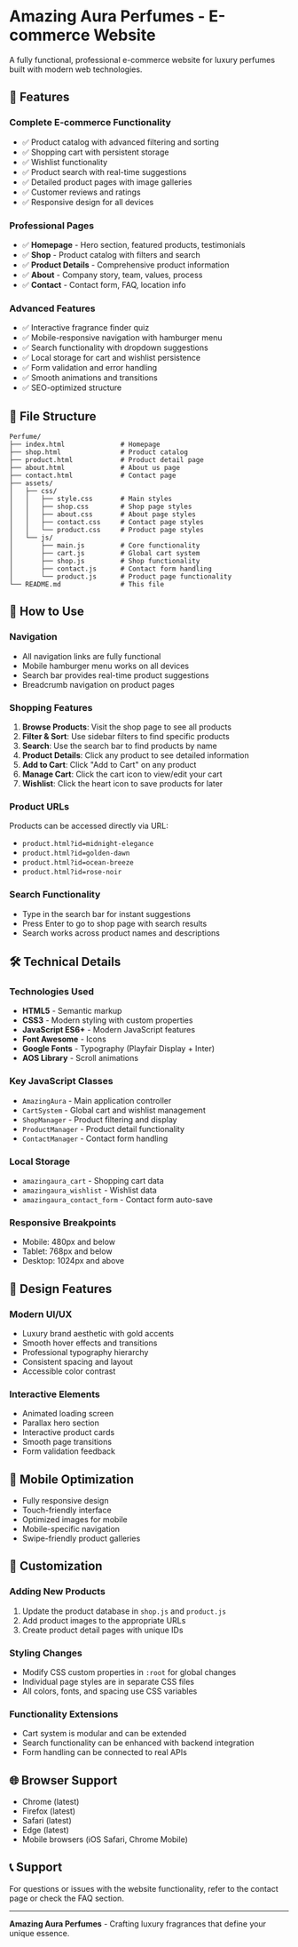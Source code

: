 # Amazing Aura Perfumes - E-commerce Website

A fully functional, professional e-commerce website for luxury perfumes built with modern web technologies.

## 🌟 Features

### **Complete E-commerce Functionality**
- ✅ Product catalog with advanced filtering and sorting
- ✅ Shopping cart with persistent storage
- ✅ Wishlist functionality
- ✅ Product search with real-time suggestions
- ✅ Detailed product pages with image galleries
- ✅ Customer reviews and ratings
- ✅ Responsive design for all devices

### **Professional Pages**
- ✅ **Homepage** - Hero section, featured products, testimonials
- ✅ **Shop** - Product catalog with filters and search
- ✅ **Product Details** - Comprehensive product information
- ✅ **About** - Company story, team, values, process
- ✅ **Contact** - Contact form, FAQ, location info

### **Advanced Features**
- ✅ Interactive fragrance finder quiz
- ✅ Mobile-responsive navigation with hamburger menu
- ✅ Search functionality with dropdown suggestions
- ✅ Local storage for cart and wishlist persistence
- ✅ Form validation and error handling
- ✅ Smooth animations and transitions
- ✅ SEO-optimized structure

## 📁 File Structure

```
Perfume/
├── index.html              # Homepage
├── shop.html               # Product catalog
├── product.html            # Product detail page
├── about.html              # About us page
├── contact.html            # Contact page
├── assets/
│   ├── css/
│   │   ├── style.css       # Main styles
│   │   ├── shop.css        # Shop page styles
│   │   ├── about.css       # About page styles
│   │   ├── contact.css     # Contact page styles
│   │   └── product.css     # Product page styles
│   └── js/
│       ├── main.js         # Core functionality
│       ├── cart.js         # Global cart system
│       ├── shop.js         # Shop functionality
│       ├── contact.js      # Contact form handling
│       └── product.js      # Product page functionality
└── README.md               # This file
```

## 🚀 How to Use

### **Navigation**
- All navigation links are fully functional
- Mobile hamburger menu works on all devices
- Search bar provides real-time product suggestions
- Breadcrumb navigation on product pages

### **Shopping Features**
1. **Browse Products**: Visit the shop page to see all products
2. **Filter & Sort**: Use sidebar filters to find specific products
3. **Search**: Use the search bar to find products by name
4. **Product Details**: Click any product to see detailed information
5. **Add to Cart**: Click "Add to Cart" on any product
6. **Manage Cart**: Click the cart icon to view/edit your cart
7. **Wishlist**: Click the heart icon to save products for later

### **Product URLs**
Products can be accessed directly via URL:
- `product.html?id=midnight-elegance`
- `product.html?id=golden-dawn`
- `product.html?id=ocean-breeze`
- `product.html?id=rose-noir`

### **Search Functionality**
- Type in the search bar for instant suggestions
- Press Enter to go to shop page with search results
- Search works across product names and descriptions

## 🛠 Technical Details

### **Technologies Used**
- **HTML5** - Semantic markup
- **CSS3** - Modern styling with custom properties
- **JavaScript ES6+** - Modern JavaScript features
- **Font Awesome** - Icons
- **Google Fonts** - Typography (Playfair Display + Inter)
- **AOS Library** - Scroll animations

### **Key JavaScript Classes**
- `AmazingAura` - Main application controller
- `CartSystem` - Global cart and wishlist management
- `ShopManager` - Product filtering and display
- `ProductManager` - Product detail functionality
- `ContactManager` - Contact form handling

### **Local Storage**
- `amazingaura_cart` - Shopping cart data
- `amazingaura_wishlist` - Wishlist data
- `amazingaura_contact_form` - Contact form auto-save

### **Responsive Breakpoints**
- Mobile: 480px and below
- Tablet: 768px and below
- Desktop: 1024px and above

## 🎨 Design Features

### **Modern UI/UX**
- Luxury brand aesthetic with gold accents
- Smooth hover effects and transitions
- Professional typography hierarchy
- Consistent spacing and layout
- Accessible color contrast

### **Interactive Elements**
- Animated loading screen
- Parallax hero section
- Interactive product cards
- Smooth page transitions
- Form validation feedback

## 📱 Mobile Optimization

- Fully responsive design
- Touch-friendly interface
- Optimized images for mobile
- Mobile-specific navigation
- Swipe-friendly product galleries

## 🔧 Customization

### **Adding New Products**
1. Update the product database in `shop.js` and `product.js`
2. Add product images to the appropriate URLs
3. Create product detail pages with unique IDs

### **Styling Changes**
- Modify CSS custom properties in `:root` for global changes
- Individual page styles are in separate CSS files
- All colors, fonts, and spacing use CSS variables

### **Functionality Extensions**
- Cart system is modular and can be extended
- Search functionality can be enhanced with backend integration
- Form handling can be connected to real APIs

## 🌐 Browser Support

- Chrome (latest)
- Firefox (latest)
- Safari (latest)
- Edge (latest)
- Mobile browsers (iOS Safari, Chrome Mobile)

## 📞 Support

For questions or issues with the website functionality, refer to the contact page or check the FAQ section.

---

**Amazing Aura Perfumes** - Crafting luxury fragrances that define your unique essence.